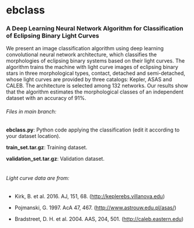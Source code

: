 # ebclass
### A Deep Learning Neural Network Algorithm for Classification of Eclipsing Binary Light Curves

We present an image classification algorithm using deep learning convolutional neural network architecture, which classifies the morphologies of eclipsing binary systems based on their light curves. The algorithm trains the machine with light curve images of eclipsing binary stars in three morphological types, contact, detached and semi-detached, whose light curves are provided by three catalogs: Kepler, ASAS and CALEB. The architecture is selected among 132 networks. Our results show that the algorithm estimates the morphological classes of an independent dataset with an accuracy of 91\%.
<br>
###### *Files in main branch*:

**ebclass.py**: Python code applying the classification (edit it according to your dataset location).

**train_set.tar.gz**: Training dataset.

**validation_set.tar.gz**: Validation dataset.
<br>
<br>
###### *Light curve data are from*:

- Kirk, B. et al. 2016. AJ, 151, 68. (http://keplerebs.villanova.edu)

- Pojmanski, G. 1997. AcA 47, 467. (http://www.astrouw.edu.pl/asas/)

- Bradstreet, D. H. et al. 2004. AAS, 204, 501. (http://caleb.eastern.edu)
<br>
<br>
<!-- ** You can contribute to human-confirmed data collection for better classification:** https://docs.google.com/forms/d/e/1FAIpQLSf-Yp_EK9AIdjvRKyflKlc0IjC4RXkIClbWl2PXqXKukfbNHQ/viewform?usp=sf_link -->

